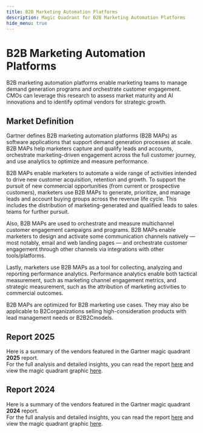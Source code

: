 ```yaml
---
title: B2B Marketing Automation Platforms
description: Magic Quadrant for B2B Marketing Automation Platforms
hide_menu: true
---
```


# B2B Marketing Automation Platforms

B2B marketing automation platforms enable marketing teams to manage demand generation programs and orchestrate customer engagement. CMOs can leverage this research to assess market maturity and AI innovations and to identify optimal vendors for strategic growth.

## Market Definition

Gartner defines B2B marketing automation platforms (B2B MAPs) as software applications that support demand generation processes at scale. B2B MAPs help marketers capture and qualify leads and accounts, orchestrate marketing-driven engagement across the full customer journey, and use analytics to optimize and measure performance.

B2B MAPs enable marketers to automate a wide range of activities intended to drive new customer acquisition, retention and growth. To support the pursuit of new commercial opportunities (from current or prospective customers), marketers use B2B MAPs to generate, prioritize, and manage leads and account buying groups across the revenue life cycle. This includes the distribution of marketing-generated and qualified leads to sales teams for further pursuit.

Also, B2B MAPs are used to orchestrate and measure multichannel customer engagement campaigns and programs. B2B MAPs enable marketers to design and activate some communication channels natively — most notably, email and web landing pages — and orchestrate customer engagement through other channels via integrations with other tools/platforms.

Lastly, marketers use B2B MAPs as a tool for collecting, analyzing and reporting performance analytics. Performance analytics enable both tactical measurement, such as marketing channel engagement metrics, and strategic measurement, such as the attribution of marketing activities to commercial outcomes.

B2B MAPs are optimized for B2B marketing use cases. They may also be applicable to B2Corganizations selling high-consideration products with lead management needs or B2B2Cmodels.

## Report 2025

Here is a summary of the vendors featured in the Gartner magic quadrant **2025** report. <br/>For the full analysis and detailed insights, you can read the report
<a href="/docs/2025/b2b-marketing-automation-platforms.pdf" target="_blank" rel="noopener noreferrer">here</a>
and view the magic quadrant graphic
<a href="/docs/2025/b2b-marketing-automation-platforms.png" target="_blank" rel="noopener noreferrer">here</a>.

## Report 2024

Here is a summary of the vendors featured in the Gartner magic quadrant **2024** report. <br/>For the full analysis and detailed insights, you can read the report
<a href="/docs/2024/b2b-marketing-automation-platforms.pdf" target="_blank" rel="noopener noreferrer">here</a>
and view the magic quadrant graphic
<a href="/docs/2024/b2b-marketing-automation-platforms.png" target="_blank" rel="noopener noreferrer">here</a>.
